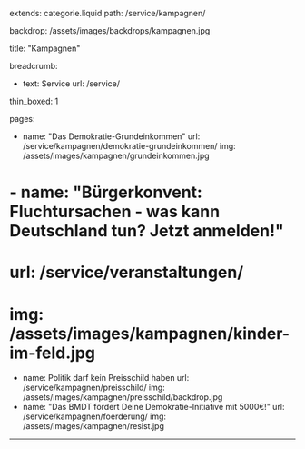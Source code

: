 extends: categorie.liquid
path: /service/kampagnen/

backdrop: /assets/images/backdrops/kampagnen.jpg

title: "Kampagnen"

breadcrumb:
 - text: Service
   url: /service/

thin_boxed: 1


pages:
 - name: "Das Demokratie-Grundeinkommen"
   url: /service/kampagnen/demokratie-grundeinkommen/
   img: /assets/images/kampagnen/grundeinkommen.jpg
# - name: "Bürgerkonvent: Fluchtursachen - was kann Deutschland tun? Jetzt anmelden!"
#   url: /service/veranstaltungen/
#   img: /assets/images/kampagnen/kinder-im-feld.jpg
 - name: Politik darf kein Preisschild haben
   url: /service/kampagnen/preisschild/
   img: /assets/images/kampagnen/preisschild/backdrop.jpg
 - name: "Das BMDT fördert Deine Demokratie-Initiative mit 5000€!"
   url: /service/kampagnen/foerderung/
   img: /assets/images/kampagnen/resist.jpg

---
<!-- 
 -->